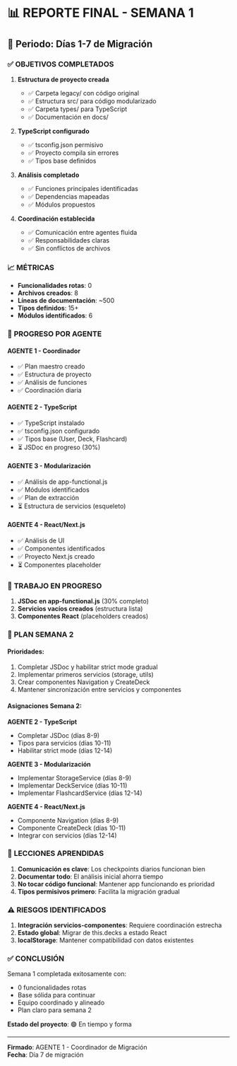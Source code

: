 # 📊 REPORTE FINAL - SEMANA 1

## 📅 Periodo: Días 1-7 de Migración

### ✅ **OBJETIVOS COMPLETADOS**

1. **Estructura de proyecto creada**
   - ✅ Carpeta legacy/ con código original
   - ✅ Estructura src/ para código modularizado
   - ✅ Carpeta types/ para TypeScript
   - ✅ Documentación en docs/

2. **TypeScript configurado**
   - ✅ tsconfig.json permisivo
   - ✅ Proyecto compila sin errores
   - ✅ Tipos base definidos

3. **Análisis completado**
   - ✅ Funciones principales identificadas
   - ✅ Dependencias mapeadas
   - ✅ Módulos propuestos

4. **Coordinación establecida**
   - ✅ Comunicación entre agentes fluida
   - ✅ Responsabilidades claras
   - ✅ Sin conflictos de archivos

### 📈 **MÉTRICAS**

- **Funcionalidades rotas**: 0
- **Archivos creados**: 8
- **Líneas de documentación**: ~500
- **Tipos definidos**: 15+
- **Módulos identificados**: 6

### 👥 **PROGRESO POR AGENTE**

#### **AGENTE 1 - Coordinador**
- ✅ Plan maestro creado
- ✅ Estructura de proyecto
- ✅ Análisis de funciones
- ✅ Coordinación diaria

#### **AGENTE 2 - TypeScript**
- ✅ TypeScript instalado
- ✅ tsconfig.json configurado
- ✅ Tipos base (User, Deck, Flashcard)
- ⏳ JSDoc en progreso (30%)

#### **AGENTE 3 - Modularización**
- ✅ Análisis de app-functional.js
- ✅ Módulos identificados
- ✅ Plan de extracción
- ⏳ Estructura de servicios (esqueleto)

#### **AGENTE 4 - React/Next.js**
- ✅ Análisis de UI
- ✅ Componentes identificados
- ✅ Proyecto Next.js creado
- ⏳ Componentes placeholder

### 🚧 **TRABAJO EN PROGRESO**

1. **JSDoc en app-functional.js** (30% completo)
2. **Servicios vacíos creados** (estructura lista)
3. **Componentes React** (placeholders creados)

### 🎯 **PLAN SEMANA 2**

#### **Prioridades:**
1. Completar JSDoc y habilitar strict mode gradual
2. Implementar primeros servicios (storage, utils)
3. Crear componentes Navigation y CreateDeck
4. Mantener sincronización entre servicios y componentes

#### **Asignaciones Semana 2:**

**AGENTE 2 - TypeScript**
- Completar JSDoc (días 8-9)
- Tipos para servicios (días 10-11)
- Habilitar strict mode (días 12-14)

**AGENTE 3 - Modularización**
- Implementar StorageService (días 8-9)
- Implementar DeckService (días 10-11)
- Implementar FlashcardService (días 12-14)

**AGENTE 4 - React/Next.js**
- Componente Navigation (días 8-9)
- Componente CreateDeck (días 10-11)
- Integrar con servicios (días 12-14)

### 📝 **LECCIONES APRENDIDAS**

1. **Comunicación es clave**: Los checkpoints diarios funcionan bien
2. **Documentar todo**: El análisis inicial ahorra tiempo
3. **No tocar código funcional**: Mantener app funcionando es prioridad
4. **Tipos permisivos primero**: Facilita la migración gradual

### ⚠️ **RIESGOS IDENTIFICADOS**

1. **Integración servicios-componentes**: Requiere coordinación estrecha
2. **Estado global**: Migrar de this.decks a estado React
3. **localStorage**: Mantener compatibilidad con datos existentes

### ✅ **CONCLUSIÓN**

Semana 1 completada exitosamente con:
- 0 funcionalidades rotas
- Base sólida para continuar
- Equipo coordinado y alineado
- Plan claro para semana 2

**Estado del proyecto**: 🟢 En tiempo y forma

---

**Firmado**: AGENTE 1 - Coordinador de Migración  
**Fecha**: Día 7 de migración